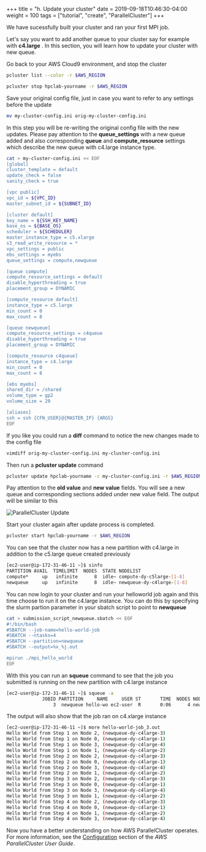 +++
title = "h. Update your cluster"
date = 2019-09-18T10:46:30-04:00
weight = 100
tags = ["tutorial", "create", "ParallelCluster"]
+++

We have sucessfully built your cluster and ran your first MPI job.

Let's say you want to add another queue to your cluster say for example with **c4.large** . In this section, you will learn how to update your cluster with new queue. 

Go back to your AWS Cloud9 environment, and stop the cluster

```bash
pcluster list --color -r $AWS_REGION
```

```bash
pcluster stop hpclab-yourname -r $AWS_REGION
```

Save your original config file, just in case you want to refer to any settings before the update

```bash
mv my-cluster-config.ini orig-my-cluster-config.ini
```

In this step you will be re-writing the original config file with the new updates. Please pay attention to the **queue_settings** with a new queue added and also corresponding **queue** and **compute_resource** settings which describe the new queue with c4.large instance type.

```bash
cat > my-cluster-config.ini << EOF
[global]
cluster_template = default
update_check = false
sanity_check = true

[vpc public]
vpc_id = ${VPC_ID}
master_subnet_id = ${SUBNET_ID}

[cluster default]
key_name = ${SSH_KEY_NAME}
base_os = ${BASE_OS}
scheduler = ${SCHEDULER}
master_instance_type = c5.xlarge
s3_read_write_resource = *
vpc_settings = public
ebs_settings = myebs
queue_settings = compute,newqueue

[queue compute]
compute_resource_settings = default
disable_hyperthreading = true
placement_group = DYNAMIC

[compute_resource default]
instance_type = c5.large
min_count = 0
max_count = 8

[queue newqueue]
compute_resource_settings = c4queue
disable_hyperthreading = true
placement_group = DYNAMIC

[compute_resource c4queue]
instance_type = c4.large
min_count = 0
max_count = 8

[ebs myebs]
shared_dir = /shared
volume_type = gp2
volume_size = 20

[aliases]
ssh = ssh {CFN_USER}@{MASTER_IP} {ARGS}
EOF
```

If you like you could run a **diff** command to notice the new changes made to the config file 

```bash
vimdiff orig-my-cluster-config.ini my-cluster-config.ini
```

Then run a **pcluster update** command

```bash
pcluster update hpclab-yourname -c my-cluster-config.ini -r $AWS_REGION
```

Pay attention to the **old value** and **new value** fields. You will see a new queue and corresponding sections added under new value field. The output will be similar to this


![ParallelCluster Update](/images/hpc-aws-parallelcluster-workshop/pc-update-queue.png)


Start your cluster again after update process is completed.

```bash
pcluster start hpclab-yourname -r $AWS_REGION
```

You can see that the cluster now has a new partition with c4.large in addition to the c5.large queue created previously

```bash
[ec2-user@ip-172-31-46-11 ~]$ sinfo
PARTITION AVAIL  TIMELIMIT  NODES  STATE NODELIST
compute*     up   infinite      8  idle~ compute-dy-c5large-[1-8]
newqueue     up   infinite      8  idle~ newqueue-dy-c4large-[1-8]
```

You can now login to your cluster and run your helloworld job again and this time choose to run it on the c4.large instance. You can do this by specifying the slurm partion parameter in your sbatch script to point to **newqueue** 

```bash
cat > submission_script_newqueue.sbatch << EOF
#!/bin/bash
#SBATCH --job-name=hello-world-job
#SBATCH --ntasks=4
#SBATCH --partition=newqueue
#SBATCH --output=%x_%j.out

mpirun ./mpi_hello_world
EOF
```

With this you can run an **squeue** command to see that the job you submitted is running on the new partition with c4.large instance

```bash
[ec2-user@ip-172-31-46-11 ~]$ squeue -a
             JOBID PARTITION     NAME     USER ST       TIME  NODES NODELIST(REASON)
                 3  newqueue hello-wo ec2-user  R       0:06      4 newqueue-dy-c4large-[1-4]
``` 

The output will also show that the job ran on c4.xlarge instance

```bash
[ec2-user@ip-172-31-46-11 ~]$ more hello-world-job_3.out
Hello World from Step 1 on Node 2, (newqueue-dy-c4large-3)
Hello World from Step 1 on Node 0, (newqueue-dy-c4large-1)
Hello World from Step 1 on Node 3, (newqueue-dy-c4large-4)
Hello World from Step 1 on Node 1, (newqueue-dy-c4large-2)
Hello World from Step 2 on Node 2, (newqueue-dy-c4large-3)
Hello World from Step 2 on Node 0, (newqueue-dy-c4large-1)
Hello World from Step 2 on Node 3, (newqueue-dy-c4large-4)
Hello World from Step 2 on Node 1, (newqueue-dy-c4large-2)
Hello World from Step 3 on Node 2, (newqueue-dy-c4large-3)
Hello World from Step 3 on Node 0, (newqueue-dy-c4large-1)
Hello World from Step 3 on Node 3, (newqueue-dy-c4large-4)
Hello World from Step 3 on Node 1, (newqueue-dy-c4large-2)
Hello World from Step 4 on Node 2, (newqueue-dy-c4large-3)
Hello World from Step 4 on Node 0, (newqueue-dy-c4large-1)
Hello World from Step 4 on Node 1, (newqueue-dy-c4large-2)
Hello World from Step 4 on Node 3, (newqueue-dy-c4large-4)
```

Now you have a better understanding on how AWS ParallelCluster operates. For more information, see the [Configuration](https://docs.aws.amazon.com/parallelcluster/latest/ug/configuration.html) section of the *AWS ParallelCluster User Guide*.
